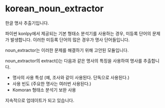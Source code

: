 # korean_noun_extractor

한글 명사 추출기입니다. 

파이썬 konlpy에서 제공되는 기본 형태소 분석기를 사용하는 경우, 미등록 단어의 문제가 발생합니다. 
이러한 미등록 단어의 많은 경우가 명사 단어들입니다. 

noun_extractor는 이러한 문제를 해결하기 위해 고안된 모듈입니다. 

noun_extractor의 extract()는 다음과 같은 명사의 특징을 사용하여 명사를 추출합니다. 
- 명사의 사용 특성 (예, 조사와 같이 사용된다. 단독으로 사용된다.)
- 사용 빈도 (주요한 명사는 여러번 사용된다.)
- Komoran 형태소 분석기 보완 사용

지속적으로 업데이트가 되고 있습니다. 
